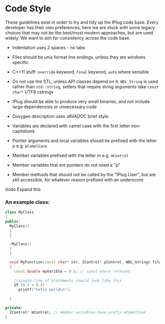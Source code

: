 # Code Style

These guidelines exist in order to try and tidy up the IPlug code base. Every developer has their own preferences, here we are stuck with some legacy choices that may not be the best/most modern approaches, but are used widely. We want to aim for consistency across the code base. 

* Indentation uses 2 spaces - no tabs  

* Files should be unix format line endings, unless they are windows specific

* C++11 stuff: `override` keyword, `final` keyword, `auto` where sensible

* Do not use the STL, unless API classes depend on it. `WDL_String` is used rather than `std::string`, setters that require string arguments take `const char*` UTF8 cstrings

* IPlug should be able to produce very small binaries, and not include large dependencies or unnecessary code
* Doxygen description uses JAVADOC brief style. 
* Variables are declared with camel case with the first letter non-capitalised
* Pointer arguments and local variables should be prefixed with the letter p e.g. ``pCamelCase``
* Member variables prefixed with the letter m e.g. ``mControl``
* Member variables that are pointers do not need a "p"
* Member methods that should not be called by the "IPlug User", but are still accessible, for whatever reason prefixed with an underscore

\todo Expand this

### An example class:

```cpp
class MyClass
{
public:
  MyClass()
  {
  }

  ~MyClass()
  {
  }

  void MyFunction(const char* str, IControl* pControl, WDL_String& fileName) const
  {
    const double myVarible = 0.5; // const where relevant
    
    //single line if statements should look like this
    if (0.5 > 0.4)
      printf("hello world\n");
      
  }

private:
  IControl* mControl; // member variables have prefix mCamelCase
}
```
